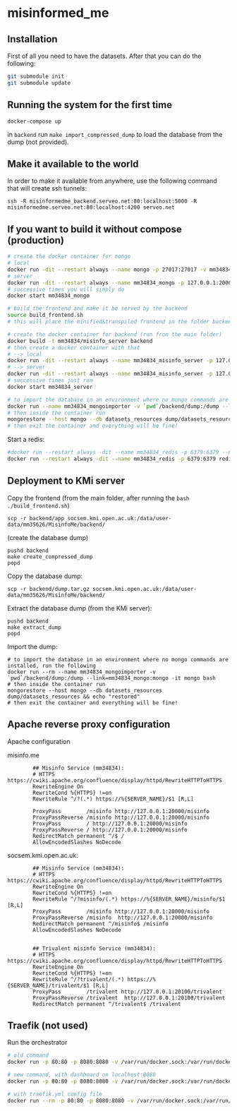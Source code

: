 # misinformed_me

## Installation

First of all you need to have the datasets. After that you can do the following:

```bash
git submodule init
git submodule update
```

## Running the system for the first time

`docker-compose up`

in `backend` run `make import_compressed_dump` to load the database from the dump (not provided).

## Make it available to the world

In order to make it available from anywhere, use the following command that will create ssh tunnels:

`ssh -R misinformedme_backend.serveo.net:80:localhost:5000 -R misinformedme.serveo.net:80:localhost:4200 serveo.net`

## If you want to build it without compose (production)

```bash
# create the docker container for mongo
# local
docker run -dit --restart always --name mongo -p 27017:27017 -v mm34834_mongo_volume:/data/db mongo
# server
docker run -dit --restart always --name mm34834_mongo -p 127.0.0.1:20001:27017 -v mm34834_mongo_volume:/data/db mongo
# successive times you will simply do
docker start mm34834_mongo

# build the frontend and make it be served by the backend
source build_frontend.sh
# this will place the minified&transpiled frontend in the folder backend/app

# create the docker container for backend (run from the main folder)
docker build -t mm34834/misinfo_server backend
# then create a docker container with that
# --> local
docker run -dit --restart always --name mm34834_misinfo_server -p 127.0.0.1:5000:5000 -e MONGO_HOST=mongo:27017 -e CREDIBILITY_ENDPOINT=http://credibility:8000 -e TWITTER_CONNECTOR="http://twitter_connector:8000/" -e REDIS_HOST="redis" -e GATEWAY_MODULE_ENDPOINT="https://localhost:1234/test" -v `pwd`/backend:/app --link=mongo:mongo --link=mm34834_credibility:credibility --link=mm34834_twitter_connector:twitter_connector --link=mm34834_redis:redis mm34834/misinfo_server
# --> server
docker run -dit --restart always --name mm34834_misinfo_server -p 127.0.0.1:20000:5000 -e MONGO_HOST=mongo:27017 -e CREDIBILITY_ENDPOINT=http://credibility:8000 -e TWITTER_CONNECTOR="http://twitter_connector:8000/" -e REDIS_HOST="redis" -e GATEWAY_MODULE_ENDPOINT="https://localhost:1234/test" -v `pwd`/backend:/app --link=mm34834_mongo:mongo --link=mm34834_credibility:credibility --link=mm34834_twitter_connector:twitter_connector --link=mm34834_redis:redis mm34834/misinfo_server
# successive times just run
docker start mm34834_server

# to import the database in an environment where no mongo commands are installed, run the following
docker run --name mm34834_mongoimporter -v `pwd`/backend/dump:/dump --link=mm34834_mongo:mongo -it mongo bash
# then inside the container run
mongorestore --host mongo --db datasets_resources dump/datasets_resources && echo "restored"
# then exit the container and everything will be fine!
```

Start a redis:

```bash
#docker run --restart always -dit --name mm34834_redis -p 6379:6379 --network=twitter_app_default redis ### for local
docker run --restart always -dit --name mm34834_redis -p 6379:6379 redis
```

## Deployment to KMi server

Copy the frontend (from the main folder, after running the `bash ./build_frontend.sh`)
```
scp -r backend/app socsem.kmi.open.ac.uk:/data/user-data/mm35626/MisinfoMe/backend/
```

(create the database dump)
```
pushd backend
make create_compressed_dump
popd
```

Copy the database dump:
```
scp -r backend/dump.tar.gz socsem.kmi.open.ac.uk:/data/user-data/mm35626/MisinfoMe/backend/
```

Extract the database dump (from the KMi server):
```
pushd backend
make extract_dump
popd
```

Import the dump:
```
# to import the database in an environment where no mongo commands are installed, run the following
docker run --rm --name mm34834_mongoimporter -v `pwd`/backend/dump:/dump --link=mm34834_mongo:mongo -it mongo bash
# then inside the container run
mongorestore --host mongo --db datasets_resources dump/datasets_resources && echo "restored"
# then exit the container and everything will be fine!
```

## Apache reverse proxy configuration

Apache configuration

misinfo.me

```
        ## Misinfo Service (mm34834):
        # HTTPS https://cwiki.apache.org/confluence/display/httpd/RewriteHTTPToHTTPS
        RewriteEngine On
        RewriteCond %{HTTPS} !=on
        RewriteRule ^/?(.*) https://%{SERVER_NAME}/$1 [R,L]

        ProxyPass        /misinfo http://127.0.0.1:20000/misinfo
        ProxyPassReverse /misinfo http://127.0.0.1:20000/misinfo
        ProxyPass        / http://127.0.0.1:20000/misinfo
        ProxyPassReverse / http://127.0.0.1:20000/misinfo
        RedirectMatch permanent ^/$ /
        AllowEncodedSlashes NoDecode
```

socsem.kmi.open.ac.uk:

```
        ## Misinfo Service (mm34834):
        # HTTPS https://cwiki.apache.org/confluence/display/httpd/RewriteHTTPToHTTPS
        RewriteEngine On
        RewriteCond %{HTTPS} !=on
        RewriteRule ^/?misinfo/(.*) https://%{SERVER_NAME}/misinfo/$1 [R,L]
        ProxyPass        /misinfo http://127.0.0.1:20000/misinfo
        ProxyPassReverse /misinfo  http://127.0.0.1:20000/misinfo
        RedirectMatch permanent ^/misinfo$ /misinfo
        AllowEncodedSlashes NoDecode


        ## Trivalent misinfo Service (mm34834):
        # HTTPS https://cwiki.apache.org/confluence/display/httpd/RewriteHTTPToHTTPS
        RewriteEngine On
        RewriteCond %{HTTPS} !=on
        RewriteRule ^/?trivalent/(.*) https://%{SERVER_NAME}/trivalent/$1 [R,L]
        ProxyPass        /trivalent http://127.0.0.1:20100/trivalent
        ProxyPassReverse /trivalent  http://127.0.0.1:20100/trivalent
        RedirectMatch permanent ^/trivalent$ /trivalent
```




## Traefik (not used)

Run the orchestrator

```bash
# old command
docker run -p 80:80 -p 8080:8080 -v /var/run/docker.sock:/var/run/docker.sock traefik --api --docker

# new command, with dashboard on localhost:8080
docker run -p 80:80 -p 8080:8080 -v /var/run/docker.sock:/var/run/docker.sock traefik --api.insecure=true

# with traefik.yml config file
docker run --rm -p 80:80 -p 8080:8080 -v /var/run/docker.sock:/var/run/docker.sock -v $PWD/traefik.yml:/etc/traefik/traefik.yml traefik
```